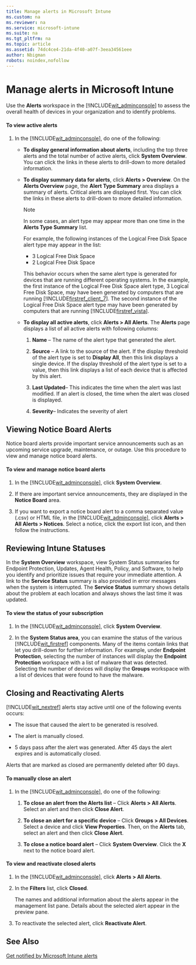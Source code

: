 ```yaml
---
title: Manage alerts in Microsoft Intune
ms.custom: na
ms.reviewer: na
ms.service: microsoft-intune
ms.suite: na
ms.tgt_pltfrm: na
ms.topic: article
ms.assetid: 74dc4ce4-21da-4f40-a07f-3eea34561eee
author: Nbigman
robots: noindex,nofollow
---
```

# Manage alerts in Microsoft Intune
Use the **Alerts** workspace in the [!INCLUDE[wit_adminconsole](/includes/wit_adminconsole_md.md)] to assess the overall health of devices in your organization and to identify problems.

#### To view active alerts

1.  In the [!INCLUDE[wit_adminconsole](/includes/wit_adminconsole_md.md)], do one of the following:

    -   **To display general information about alerts**, including the top three alerts and the total number of active alerts, click **System Overview**. You can click the links in these alerts to drill-down to more detailed information.

    -   **To display summary data for alerts**, click **Alerts &gt; Overview**. On the **Alerts Overview** page, the **Alert Type Summary** area displays a summary of alerts. Critical alerts are displayed first. You can click the links in these alerts to drill-down to more detailed information.

        > [!NOTE]
        > In some cases, an alert type may appear more than one time in the **Alerts Type Summary** list.
        > 
        > For example, the following instances of the Logical Free Disk Space alert type may appear in the list:
        > 
        > -   3 Logical Free Disk Space
        > -   2 Logical Free Disk Space
        > 
        > This behavior occurs when the same alert type is generated for devices that are running different operating systems. In the example, the first instance of the Logical Free Disk Space alert type, 3 Logical Free Disk Space, may have been generated by computers that are running [!INCLUDE[firstref_client_7](/includes/firstref_client_7_md.md)]. The second instance of the Logical Free Disk Space alert type may have been generated by computers that are running [!INCLUDE[firstref_vista](/includes/firstref_vista_md.md)].

    -   **To display all active alerts**, click **Alerts &gt; All Alerts**. The **Alerts** page displays a list of all active alerts with following columns:

        1.  **Name** – The name of the alert type that generated the alert.

        2.  **Source** – A link to the source of the alert. If the display threshold of the alert type is set to **Display All**, then this link displays a single device. If the display threshold of the alert type is set to a value, then this link displays a list of each device that is affected by this alert.

        3.  **Last Updated**– This indicates the time when the alert was last modified. If an alert is closed, the time when the alert was closed is displayed.

        4.  **Severity**– Indicates the severity of alert

## Viewing Notice Board Alerts
Notice board alerts provide important service announcements such as an upcoming service upgrade, maintenance, or outage. Use this procedure to view and manage notice board alerts.

#### To view and manage notice board alerts

1.  In the [!INCLUDE[wit_adminconsole](/includes/wit_adminconsole_md.md)], click **System Overview**.

2.  If there are important service announcements, they are displayed in the **Notice Board** area.

3.  If you want to export a notice board alert to a comma separated value (.csv) or HTML file, in the [!INCLUDE[wit_adminconsole](/includes/wit_adminconsole_md.md)], click **Alerts &gt; All Alerts &gt; Notices**. Select a notice, click the export list icon, and then follow the instructions.

## Reviewing Intune Statuses
In the **System Overview** workspace, view System Status summaries for Endpoint Protection, Updates, Agent Health, Policy, and Software, to help you identify and prioritize issues that require your immediate attention. A link to the **Service Status** summary is also provided in error messages when the system is interrupted. The **Service Status** summary shows details about the problem at each location and always shows the last time it was updated.

#### To view the status of your subscription

1.  In the [!INCLUDE[wit_adminconsole](/includes/wit_adminconsole_md.md)], click **System Overview**.

2.  In the **System Status area**, you can examine the status of the various [!INCLUDE[wit_firstref](/includes/wit_firstref_md.md)] components. Many of the items contain links that let you drill-down for further information. For example, under **Endpoint Protection**, selecting the number of instances will display the **Endpoint Protection** workspace with a list of malware that was detected. Selecting the number of devices will display the **Groups** workspace with a list of devices that were found to have the malware.

## Closing and Reactivating Alerts
[!INCLUDE[wit_nextref](/includes/wit_nextref_md.md)] alerts stay active until one of the following events occurs:

-   The issue that caused the alert to be generated is resolved.

-   The alert is manually closed.

-   5 days pass after the alert was generated. After 45 days the alert expires and is automatically closed.

Alerts that are marked as closed are permanently deleted after 90 days.

#### To manually close an alert

1.  In the [!INCLUDE[wit_adminconsole](/includes/wit_adminconsole_md.md)], do one of the following:

    1.  **To close an alert from the Alerts list** – Click **Alerts &gt; All Alerts**. Select an alert and then click **Close Alert**.

    2.  **To close an alert for a specific device** – Click **Groups &gt; All Devices**. Select a device and click **View Properties**. Then, on the **Alerts** tab, select an alert and then click **Close Alert**.

    3.  **To close a notice board alert** – Click **System Overview**. Click the **X** next to the notice board alert.

#### To view and reactivate closed alerts

1.  In the [!INCLUDE[wit_adminconsole](/includes/wit_adminconsole_md.md)], click **Alerts &gt; All Alerts**.

2.  In the **Filters** list, click **Closed**.

    The names and additional information about the alerts appear in the management list pane. Details about the selected alert appear in the preview pane.

3.  To reactivate the selected alert, click **Reactivate Alert**.

## See Also
[Get notified by Microsoft Intune alerts](get-notified-by-microsoft-intune-alerts.md)


